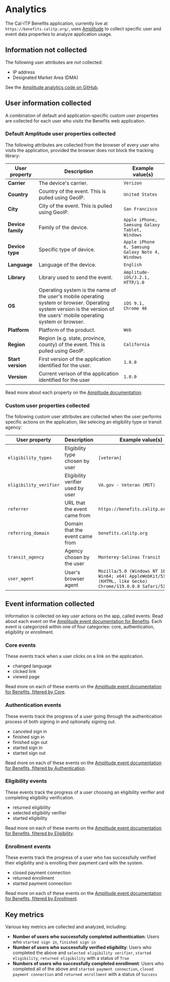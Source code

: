 # Analytics

The Cal-ITP Benefits application, currently live at `https://benefits.calitp.org/`, uses [Amplitude](https://amplitude.com/) to collect specific user and event data properties to analyze application usage.

## Information not collected

The following user attributes are *not* collected:

- IP address
- Designated Market Area (DMA)

See the [Amplitude analytics code on GitHub](https://github.com/cal-itp/benefits/blob/main/benefits/core/templates/core/includes/analytics.html#L30).

## User information collected

A combination of default and application-specific custom user properties are collected for each user who visits the Benefits web application.

### Default Amplitude user properties collected

The following attributes are collected from the browser of every user who visits the application, provided the browser does not block the tracking library:

User property | Description | Example value(s)
-- | -- | --
**Carrier** | The device's carrier. | `Verizon`
**Country** | Country of the event. This is pulled using GeoIP. | `United States`
**City** | City of the event. This is pulled using GeoIP. | `San Francisco`
**Device family** | Family of the device. | `Apple iPhone, Samsung Galaxy Tablet, Windows`
**Device type** | Specific type of device. | `Apple iPhone 6, Samsung Galaxy Note 4, Windows`
**Language** | Language of the device. | `English`
**Library** | Library used to send the event. | `Amplitude-iOS/3.2.1, HTTP/1.0`
**OS** | Operating system is the name of the user's mobile operating system or browser. Operating system version is the version of the users' mobile operating system or browser. | `iOS 9.1, Chrome 46`
**Platform** | Platform of the product. | `Web`
**Region** | Region (e.g. state, province, county) of the event. This is pulled using GeoIP. | `California`
**Start version** | First version of the application identified for the user. | `1.0.0`
**Version** | Current verison of the application identified for the user | `1.0.0`

Read more about each property on the [Amplitude documentation](https://help.amplitude.com/hc/en-us/articles/215562387-Appendix-Amplitude-User-Property-Definitions).

### Custom user properties collected

The following custom user attributes are collected when the user performs specific actions on the application, like selecing an eligibility type or transit agency:

| User property          | Description                        | Example value(s)                                                                                                  |
| ---------------------- | ---------------------------------- | ----------------------------------------------------------------------------------------------------------------- |
| `eligibility_types`    | Eligibility type chosen by user    | `[veteran]`                                                                                                       |
| `eligibility_verifier` | Eligibility verifier used by user  | `VA.gov - Veteran (MST)`                                                                                          |
| `referrer`             | URL that the event came from       | `https://benefits.calitp.org/help/`                                                                               |
| `referring_domain`     | Domain that the event came from    | `benefits.calitp.org`                                                                                             |
| `transit_agency`       | Agency chosen by the user          | `Monterey-Salinas Transit`                                                                                        |
| `user_agent`           | User's browser agent               | `Mozilla/5.0 (Windows NT 10.0; Win64; x64) AppleWebKit/537.36 (KHTML, like Gecko) Chrome/119.0.0.0 Safari/537.36` |

## Event information collected

Information is collected on key user actions on the app, called events. Read about each event on the [Amplitude event documentation for Benefits](https://data.amplitude.com/public-doc/hdhfmlby2e). Each event is categorized within one of four categories: core, authentication, eligibility or enrollment.

### Core events

These events track when a user clicks on a link on the application.

- changed language
- clicked link
- viewed page

Read more on each of these events on the [Amplitude event documentation for Benefits, filtered by Core](https://data.amplitude.com/public-doc/hdhfmlby2e?categories=id%3D1702329985270%26group%3Dcategories%26type%3DString%26operator%3Dis%26values%255B0%255D%3Dcore%26dateValue%255Btype%255D%3DSINCE).

### Authentication events

These events track the progress of a user going through the authentication process of both signing in and optionally signing out.

- canceled sign in
- finished sign in
- finished sign out
- started sign in
- started sign out

Read more on each of these events on the [Amplitude event documentation for Benefits, filtered by Authentication](https://data.amplitude.com/public-doc/hdhfmlby2e?categories=id%3D1702329910563%26group%3Dcategories%26type%3DString%26operator%3Dis%26values%255B0%255D%3Doauth%26dateValue%255Btype%255D%3DSINCE).

### Eligibility events

These events track the progress of a user choosing an eligibility verifier and completing eligibility verification.

- returned eligibility
- selected eligibility verifier
- started eligibility

Read more on each of these events on the [Amplitude event documentation for Benefits, filtered by Eligibility](https://data.amplitude.com/public-doc/hdhfmlby2e?categories=id%3D1702329975970%26group%3Dcategories%26type%3DString%26operator%3Dis%26values%255B0%255D%3Deligibility%26dateValue%255Btype%255D%3DSINCE).

### Enrollment events

These events track the progress of a user who has successfully verified their eligibility and is enrolling their payment card with the system.

- closed payment connection
- returned enrollment
- started payment connection

Read more on each of these events on the [Amplitude event documentation for Benefits, filtered by Enrollment](https://data.amplitude.com/public-doc/hdhfmlby2e?categories=id%3D1702329910563%26group%3Dcategories%26type%3DString%26operator%3Dis%26values%255B0%255D%3Denrollment%26dateValue%255Btype%255D%3DSINCE).

## Key metrics

Various key metrics are collected and analyzed, including:

- **Number of users who successfully completed authentication**: Users who `started sign in`, `finished sign in`
- **Number of users who successfully verified eligibility**: Users who completed the above and `selected eligibility verifier`, `started eligibility`, `returned eligibility` with a status of `True`
- **Numbers of users who successfully completed enrollment**: Users who completed all of the above and `started payment connection`, `closed payment connection` and `returned enrollment` with a status of `Success`
